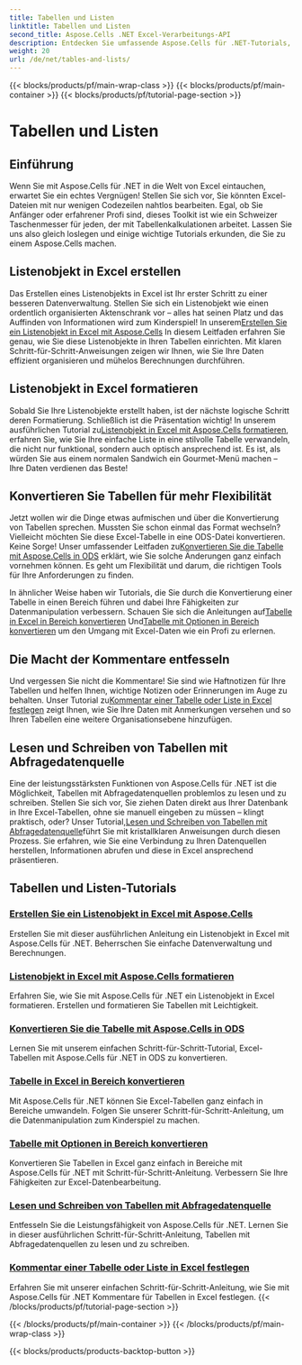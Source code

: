 ```yaml
---
title: Tabellen und Listen
linktitle: Tabellen und Listen
second_title: Aspose.Cells .NET Excel-Verarbeitungs-API
description: Entdecken Sie umfassende Aspose.Cells für .NET-Tutorials, um Excel-Daten effizient zu verwalten, Tabellen zu erstellen und Ihre Fähigkeiten mit leicht verständlichen Anleitungen zu verbessern.
weight: 20
url: /de/net/tables-and-lists/
---
```


{{< blocks/products/pf/main-wrap-class >}}
{{< blocks/products/pf/main-container >}}
{{< blocks/products/pf/tutorial-page-section >}}

# Tabellen und Listen

## Einführung

Wenn Sie mit Aspose.Cells für .NET in die Welt von Excel eintauchen, erwartet Sie ein echtes Vergnügen! Stellen Sie sich vor, Sie könnten Excel-Dateien mit nur wenigen Codezeilen nahtlos bearbeiten. Egal, ob Sie Anfänger oder erfahrener Profi sind, dieses Toolkit ist wie ein Schweizer Taschenmesser für jeden, der mit Tabellenkalkulationen arbeitet. Lassen Sie uns also gleich loslegen und einige wichtige Tutorials erkunden, die Sie zu einem Aspose.Cells machen.

## Listenobjekt in Excel erstellen
 Das Erstellen eines Listenobjekts in Excel ist Ihr erster Schritt zu einer besseren Datenverwaltung. Stellen Sie sich ein Listenobjekt wie einen ordentlich organisierten Aktenschrank vor – alles hat seinen Platz und das Auffinden von Informationen wird zum Kinderspiel! In unserem[Erstellen Sie ein Listenobjekt in Excel mit Aspose.Cells](./creating-list-object/) In diesem Leitfaden erfahren Sie genau, wie Sie diese Listenobjekte in Ihren Tabellen einrichten. Mit klaren Schritt-für-Schritt-Anweisungen zeigen wir Ihnen, wie Sie Ihre Daten effizient organisieren und mühelos Berechnungen durchführen.

## Listenobjekt in Excel formatieren
Sobald Sie Ihre Listenobjekte erstellt haben, ist der nächste logische Schritt deren Formatierung. Schließlich ist die Präsentation wichtig! In unserem ausführlichen Tutorial zu[Listenobjekt in Excel mit Aspose.Cells formatieren](./formatting-list-object/), erfahren Sie, wie Sie Ihre einfache Liste in eine stilvolle Tabelle verwandeln, die nicht nur funktional, sondern auch optisch ansprechend ist. Es ist, als würden Sie aus einem normalen Sandwich ein Gourmet-Menü machen – Ihre Daten verdienen das Beste!

## Konvertieren Sie Tabellen für mehr Flexibilität
 Jetzt wollen wir die Dinge etwas aufmischen und über die Konvertierung von Tabellen sprechen. Mussten Sie schon einmal das Format wechseln? Vielleicht möchten Sie diese Excel-Tabelle in eine ODS-Datei konvertieren. Keine Sorge! Unser umfassender Leitfaden zu[Konvertieren Sie die Tabelle mit Aspose.Cells in ODS](./converting-table-to-ods/) erklärt, wie Sie solche Änderungen ganz einfach vornehmen können. Es geht um Flexibilität und darum, die richtigen Tools für Ihre Anforderungen zu finden.

In ähnlicher Weise haben wir Tutorials, die Sie durch die Konvertierung einer Tabelle in einen Bereich führen und dabei Ihre Fähigkeiten zur Datenmanipulation verbessern. Schauen Sie sich die Anleitungen auf[Tabelle in Excel in Bereich konvertieren](./converting-table-to-range/) Und[Tabelle mit Optionen in Bereich konvertieren](./converting-table-to-range-with-options/) um den Umgang mit Excel-Daten wie ein Profi zu erlernen.

## Die Macht der Kommentare entfesseln
 Und vergessen Sie nicht die Kommentare! Sie sind wie Haftnotizen für Ihre Tabellen und helfen Ihnen, wichtige Notizen oder Erinnerungen im Auge zu behalten. Unser Tutorial zu[Kommentar einer Tabelle oder Liste in Excel festlegen](./setting-comment-of-table-or-list/) zeigt Ihnen, wie Sie Ihre Daten mit Anmerkungen versehen und so Ihren Tabellen eine weitere Organisationsebene hinzufügen. 

## Lesen und Schreiben von Tabellen mit Abfragedatenquelle
 Eine der leistungsstärksten Funktionen von Aspose.Cells für .NET ist die Möglichkeit, Tabellen mit Abfragedatenquellen problemlos zu lesen und zu schreiben. Stellen Sie sich vor, Sie ziehen Daten direkt aus Ihrer Datenbank in Ihre Excel-Tabellen, ohne sie manuell eingeben zu müssen – klingt praktisch, oder? Unser Tutorial,[Lesen und Schreiben von Tabellen mit Abfragedatenquelle](./reading-and-writing-table-with-query-data-source/)führt Sie mit kristallklaren Anweisungen durch diesen Prozess. Sie erfahren, wie Sie eine Verbindung zu Ihren Datenquellen herstellen, Informationen abrufen und diese in Excel ansprechend präsentieren.

## Tabellen und Listen-Tutorials
### [Erstellen Sie ein Listenobjekt in Excel mit Aspose.Cells](./creating-list-object/)
Erstellen Sie mit dieser ausführlichen Anleitung ein Listenobjekt in Excel mit Aspose.Cells für .NET. Beherrschen Sie einfache Datenverwaltung und Berechnungen.
### [Listenobjekt in Excel mit Aspose.Cells formatieren](./formatting-list-object/)
Erfahren Sie, wie Sie mit Aspose.Cells für .NET ein Listenobjekt in Excel formatieren. Erstellen und formatieren Sie Tabellen mit Leichtigkeit.
### [Konvertieren Sie die Tabelle mit Aspose.Cells in ODS](./converting-table-to-ods/)
Lernen Sie mit unserem einfachen Schritt-für-Schritt-Tutorial, Excel-Tabellen mit Aspose.Cells für .NET in ODS zu konvertieren.
### [Tabelle in Excel in Bereich konvertieren](./converting-table-to-range/)
Mit Aspose.Cells für .NET können Sie Excel-Tabellen ganz einfach in Bereiche umwandeln. Folgen Sie unserer Schritt-für-Schritt-Anleitung, um die Datenmanipulation zum Kinderspiel zu machen.
### [Tabelle mit Optionen in Bereich konvertieren](./converting-table-to-range-with-options/)
Konvertieren Sie Tabellen in Excel ganz einfach in Bereiche mit Aspose.Cells für .NET mit Schritt-für-Schritt-Anleitung. Verbessern Sie Ihre Fähigkeiten zur Excel-Datenbearbeitung.
### [Lesen und Schreiben von Tabellen mit Abfragedatenquelle](./reading-and-writing-table-with-query-data-source/)
Entfesseln Sie die Leistungsfähigkeit von Aspose.Cells für .NET. Lernen Sie in dieser ausführlichen Schritt-für-Schritt-Anleitung, Tabellen mit Abfragedatenquellen zu lesen und zu schreiben.
### [Kommentar einer Tabelle oder Liste in Excel festlegen](./setting-comment-of-table-or-list/)
Erfahren Sie mit unserer einfachen Schritt-für-Schritt-Anleitung, wie Sie mit Aspose.Cells für .NET Kommentare für Tabellen in Excel festlegen.
{{< /blocks/products/pf/tutorial-page-section >}}

{{< /blocks/products/pf/main-container >}}
{{< /blocks/products/pf/main-wrap-class >}}

{{< blocks/products/products-backtop-button >}}
